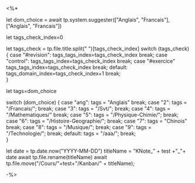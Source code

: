 


<%*

let dom_choice = await tp.system.suggester(["Anglais", "Francais"], ["Anglais", "Francais"])

let tags_check_index=0

let tags_check = tp.file.title.split(" ")[tags_check_index]
switch (tags_check) {
	case "#revision":
		tags_tags_index=tags_check_index
		break;
	case "control":
		tags_tags_index=tags_check_index
		break;
	case "#exercice"
		tags_tags_index=tags_check_index
		break;
	default:
		tags_domain_index=tags_check_index+1
		break;		
}






let tags=dom_choice

switch (dom_choice) { 
	case "ang": 
		tags = "Anglais" 
		break; 
	case "2": 
		tags = "/Francais/"; 
		break; 
	case "3": 
		tags = "/Svt/"; 
		break; 
	case "4": 
		tags = "/Mathematiques/" 
		break; 
	case "5": 
		tags = "/Physique-Chimie/"; 
		break; 
	case "6": 
		tags = "/Histoire-Geographie/"; 
		break;
	case "7": 
		tags = "Chinois" 
		break; 
	case "8": 
		tags = "/Musique/"; 
		break; 
	case "9": 
		tags = "/Technologie/"; 
		break; 
	default:
		tags = "/aaa/"; 
		break; 	
	}


let date = tp.date.now("YYYY-MM-DD")
titleName = "KNote_" + test +"_"+ date
await tp.file.rename(titleName)
await tp.file.move("/Cours/"+test+"/Kanban/" + titleName);




-%>



